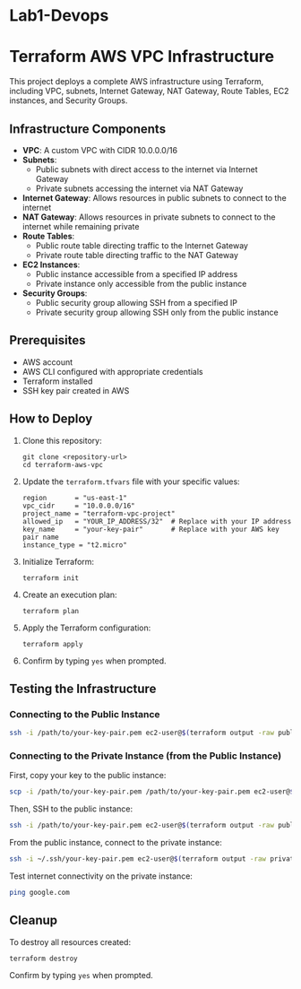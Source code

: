 # Lab1-Devops
# Terraform AWS VPC Infrastructure

This project deploys a complete AWS infrastructure using Terraform, including VPC, subnets, Internet Gateway, NAT Gateway, Route Tables, EC2 instances, and Security Groups.

## Infrastructure Components

- **VPC**: A custom VPC with CIDR 10.0.0.0/16
- **Subnets**: 
  - Public subnets with direct access to the internet via Internet Gateway
  - Private subnets accessing the internet via NAT Gateway
- **Internet Gateway**: Allows resources in public subnets to connect to the internet
- **NAT Gateway**: Allows resources in private subnets to connect to the internet while remaining private
- **Route Tables**: 
  - Public route table directing traffic to the Internet Gateway
  - Private route table directing traffic to the NAT Gateway
- **EC2 Instances**:
  - Public instance accessible from a specified IP address
  - Private instance only accessible from the public instance
- **Security Groups**:
  - Public security group allowing SSH from a specified IP
  - Private security group allowing SSH only from the public instance

## Prerequisites

- AWS account
- AWS CLI configured with appropriate credentials
- Terraform installed
- SSH key pair created in AWS

## How to Deploy

1. Clone this repository:
   ```
   git clone <repository-url>
   cd terraform-aws-vpc
   ```

2. Update the `terraform.tfvars` file with your specific values:
   ```
   region       = "us-east-1"
   vpc_cidr     = "10.0.0.0/16"
   project_name = "terraform-vpc-project"
   allowed_ip   = "YOUR_IP_ADDRESS/32"  # Replace with your IP address
   key_name     = "your-key-pair"       # Replace with your AWS key pair name
   instance_type = "t2.micro"
   ```

3. Initialize Terraform:
   ```
   terraform init
   ```

4. Create an execution plan:
   ```
   terraform plan
   ```

5. Apply the Terraform configuration:
   ```
   terraform apply
   ```

6. Confirm by typing `yes` when prompted.

## Testing the Infrastructure

### Connecting to the Public Instance

```bash
ssh -i /path/to/your-key-pair.pem ec2-user@$(terraform output -raw public_instance_ip)
```

### Connecting to the Private Instance (from the Public Instance)

First, copy your key to the public instance:
```bash
scp -i /path/to/your-key-pair.pem /path/to/your-key-pair.pem ec2-user@$(terraform output -raw public_instance_ip):~/.ssh/
```

Then, SSH to the public instance:
```bash
ssh -i /path/to/your-key-pair.pem ec2-user@$(terraform output -raw public_instance_ip)
```

From the public instance, connect to the private instance:
```bash
ssh -i ~/.ssh/your-key-pair.pem ec2-user@$(terraform output -raw private_instance_ip)
```

Test internet connectivity on the private instance:
```bash
ping google.com
```

## Cleanup

To destroy all resources created:
```
terraform destroy
```

Confirm by typing `yes` when prompted.